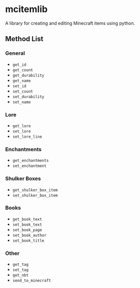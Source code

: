# mcitemlib

A library for creating and editing Minecraft items using python.

## Method List

### General
 - `get_id`
 - `get_count`
 - `get_durability`
 - `get_name`
 - `set_id`
 - `set_count`
 - `set_durability`
 - `set_name`

### Lore
 - `get_lore`
 - `set_lore`
 - `set_lore_line`

### Enchantments
 - `get_enchantments`
 - `set_enchantment`

### Shulker Boxes
 - `get_shulker_box_item`
 - `set_shulker_box_item`

### Books
 - `get_book_text`
 - `set_book_text`
 - `set_book_page`
 - `set_book_author`
 - `set_book_title`

### Other
 - `get_tag`
 - `set_tag`
 - `get_nbt`
 - `send_to_minecraft`